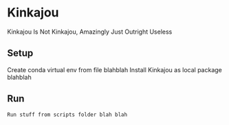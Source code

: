 # Kinkajou
Kinkajou Is Not Kinkajou, Amazingly Just Outright Useless

## Setup
Create conda virtual env from file
    blahblah
Install Kinkajou as local package
    blahblah

## Run
    Run stuff from scripts folder blah blah